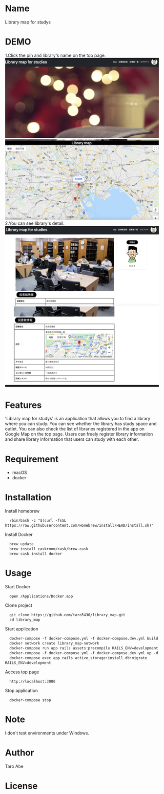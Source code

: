 # Name
Library map for studys

# DEMO
1.Click the pin and library's name on the top page.
![](app/assets/images/top-page.png)
![](app/assets/images/map.png)
2.You can see library's detail.
![](app/assets/images/library_image.png)
![](app/assets/images/library_detail.png)

# Features
'Library map for studys' is an application that allows you to find a library where you can study.
You can see whether the library has study space and outlet.
You can also check the list of libraries registered in the app on Google Map on the top page.
Users can freely register library information and share library information that users can study with each other.

# Requirement
* macOS
* docker

# Installation
Install homebrew
```
  /bin/bash -c "$(curl -fsSL https://raw.githubusercontent.com/Homebrew/install/HEAD/install.sh)"
```
Install Docker
```
  brew update
  brew install caskroom/cask/brew-cask
  brew cask install docker
```

# Usage
Start Docker
```
  open /Applications/Docker.app
```
Clone project
```
  git clone https://github.com/taro5430/library_map.git
  cd library_map
```
Start application
```
  docker-compose -f docker-compose.yml -f docker-compose.dev.yml build
  docker network create library_map-network
  docker-compose run app rails assets:precompile RAILS_ENV=development
  docker-compose -f docker-compose.yml -f docker-compose.dev.yml up -d
  docker-compose exec app rails active_storage:install db:migrate RAILS_ENV=development
```
Access top page
```
  http://localhost:3000
```
Stop application
```
  docker-compose stop
```

# Note
I don't test environments under Windows.

# Author
Taro Abe

# License
